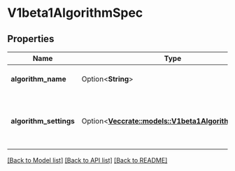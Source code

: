 # V1beta1AlgorithmSpec

## Properties

Name | Type | Description | Notes
------------ | ------------- | ------------- | -------------
**algorithm_name** | Option<**String**> | HP or NAS algorithm name. | [optional]
**algorithm_settings** | Option<[**Vec<crate::models::V1beta1AlgorithmSetting>**](v1beta1.AlgorithmSetting.md)> | Key-value pairs representing settings for suggestion algorithms. | [optional]

[[Back to Model list]](../README.md#documentation-for-models) [[Back to API list]](../README.md#documentation-for-api-endpoints) [[Back to README]](../README.md)


